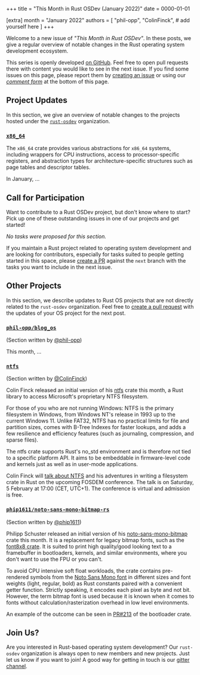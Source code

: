 +++
title = "This Month in Rust OSDev (January 2022)"
date = 0000-01-01

[extra]
month = "January 2022"
authors = [
    "phil-opp",
    "ColinFinck",
    # add yourself here
]
+++

Welcome to a new issue of _"This Month in Rust OSDev"_. In these posts, we give a regular overview of notable changes in the Rust operating system development ecosystem.

<!-- more -->

This series is openly developed [on GitHub](https://github.com/rust-osdev/homepage/). Feel free to open pull requests there with content you would like to see in the next issue. If you find some issues on this page, please report them by [creating an issue](https://github.com/rust-osdev/homepage/issues/new) or using our [_comment form_](#comment-form) at the bottom of this page.

<!--
    This is a draft for the upcoming "This Month in Rust OSDev (January 2022)" post.
    Feel free to create pull requests against the `next` branch to add your
    content here.
    Please take a look at the past posts on https://rust-osdev.com/ to see the
    general structure of these posts.
-->

## Project Updates

In this section, we give an overview of notable changes to the projects hosted under the [`rust-osdev`] organization.

[`rust-osdev`]: https://github.com/rust-osdev/about

### [`x86_64`](https://github.com/rust-osdev/x86_64)

The `x86_64` crate provides various abstractions for `x86_64` systems, including wrappers for CPU instructions, access to processor-specific registers, and abstraction types for architecture-specific structures such as page tables and descriptor tables.

In January, …

## Call for Participation

Want to contribute to a Rust OSDev project, but don't know where to start? Pick up one of these outstanding
issues in one of our projects and get started!

<!--
Please use the following template for adding items:
- [(`repo_name`) Issue Description](https://example.com/link-to-issue)
-->

<span class="gray">

_No tasks were proposed for this section._

</span>

If you maintain a Rust project related to operating system development and are looking for contributors, especially for tasks suited to people getting started in this space, please [create a PR](https://github.com/rust-osdev/homepage/pulls) against the `next` branch with the tasks you want to include in the next issue.

## Other Projects

In this section, we describe updates to Rust OS projects that are not directly related to the `rust-osdev` organization. Feel free to [create a pull request](https://github.com/rust-osdev/homepage/pulls) with the updates of your OS project for the next post.

### [`phil-opp/blog_os`](https://github.com/phil-opp/blog_os)

<span class="gray">(Section written by [@phil-opp](https://github.com/phil-opp))</span>

This month, ...

### [`ntfs`](https://github.com/ColinFinck/ntfs)

<span class="gray">(Section written by [@ColinFinck](https://github.com/ColinFinck))</span>

Colin Finck released an initial version of his [ntfs](https://github.com/ColinFinck/ntfs) crate this month, a Rust library to access Microsoft's proprietary NTFS filesystem.

For those of you who are not running Windows:
NTFS is the primary filesystem in Windows, from Windows NT's release in 1993 up to the current Windows 11.
Unlike FAT32, NTFS has no practical limits for file and partition sizes, comes with B-Tree Indexes for faster lookups, and adds a few resilience and efficiency features (such as journaling, compression, and sparse files). 

The ntfs crate supports Rust's no_std environment and is therefore not tied to a specific platform API.
It aims to be embeddable in firmware-level code and kernels just as well as in user-mode applications.

Colin Finck will [talk about NTFS](https://fosdem.org/2022/schedule/event/misc_ntfs_rust/) and his adventures in writing a filesystem crate in Rust on the upcoming FOSDEM conference.
The talk is on Saturday, 5 February at 17:00 (CET, UTC+1).
The conference is virtual and admission is free.


### [`phip1611/noto-sans-mono-bitmap-rs`](https://github.com/phip1611/noto-sans-mono-bitmap-rs)

<span class="gray">(Section written by [@phip1611](https://github.com/phip1611))</span>

Philipp Schuster released an initial version of his [noto-sans-mono-bitmap](https://github.com/phip1611/noto-sans-mono-bitmap-rs)
crate this month. It is a replacement for legacy bitmap fonts, such as the [font8x8 crate](https://crates.io/crates/font8x8).
It is suited to print high quality/good looking text to a framebuffer in bootloaders, kernels, and similar environments,
where you don't want to use the FPU or you can't.

To avoid CPU intensive soft float workloads, the crate contains pre-rendered symbols from the [Noto Sans Mono font](https://fonts.google.com/noto/specimen/Noto+Sans+Mono)
in different sizes and font weights (light, regular, bold) as Rust constants paired with a convenient getter function.
Strictly speaking, it encodes each pixel as byte and not bit. However, the term bitmap font is used
because it is known when it comes to fonts without calculation/rasterization overhead in low level environments. 

An example of the outcome can be seen in [PR#213](https://github.com/rust-osdev/bootloader/pull/213) of the bootloader crate.

## Join Us?

Are you interested in Rust-based operating system development? Our `rust-osdev` organization is always open to new members and new projects. Just let us know if you want to join! A good way for getting in touch is our [gitter channel](https://gitter.im/rust-osdev/Lobby).


<!--
TODO: Update publication date
-->

